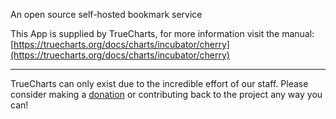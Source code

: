 An open source self-hosted bookmark service

This App is supplied by TrueCharts, for more information visit the manual: [https://truecharts.org/docs/charts/incubator/cherry](https://truecharts.org/docs/charts/incubator/cherry)

---

TrueCharts can only exist due to the incredible effort of our staff.
Please consider making a [donation](https://truecharts.org/docs/about/sponsor) or contributing back to the project any way you can!
